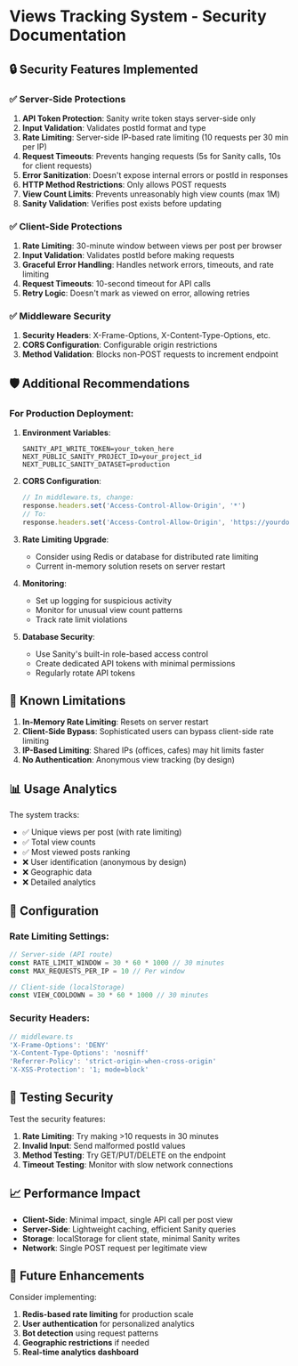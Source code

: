 # Views Tracking System - Security Documentation

## 🔒 Security Features Implemented

### ✅ Server-Side Protections
1. **API Token Protection**: Sanity write token stays server-side only
2. **Input Validation**: Validates postId format and type
3. **Rate Limiting**: Server-side IP-based rate limiting (10 requests per 30 min per IP)
4. **Request Timeouts**: Prevents hanging requests (5s for Sanity calls, 10s for client requests)
5. **Error Sanitization**: Doesn't expose internal errors or postId in responses
6. **HTTP Method Restrictions**: Only allows POST requests
7. **View Count Limits**: Prevents unreasonably high view counts (max 1M)
8. **Sanity Validation**: Verifies post exists before updating

### ✅ Client-Side Protections
1. **Rate Limiting**: 30-minute window between views per post per browser
2. **Input Validation**: Validates postId before making requests
3. **Graceful Error Handling**: Handles network errors, timeouts, and rate limiting
4. **Request Timeouts**: 10-second timeout for API calls
5. **Retry Logic**: Doesn't mark as viewed on error, allowing retries

### ✅ Middleware Security
1. **Security Headers**: X-Frame-Options, X-Content-Type-Options, etc.
2. **CORS Configuration**: Configurable origin restrictions
3. **Method Validation**: Blocks non-POST requests to increment endpoint

## 🛡️ Additional Recommendations

### For Production Deployment:

1. **Environment Variables**:
   ```env
   SANITY_API_WRITE_TOKEN=your_token_here
   NEXT_PUBLIC_SANITY_PROJECT_ID=your_project_id
   NEXT_PUBLIC_SANITY_DATASET=production
   ```

2. **CORS Configuration**:
   ```typescript
   // In middleware.ts, change:
   response.headers.set('Access-Control-Allow-Origin', '*')
   // To:
   response.headers.set('Access-Control-Allow-Origin', 'https://yourdomain.com')
   ```

3. **Rate Limiting Upgrade**:
   - Consider using Redis or database for distributed rate limiting
   - Current in-memory solution resets on server restart

4. **Monitoring**:
   - Set up logging for suspicious activity
   - Monitor for unusual view count patterns
   - Track rate limit violations

5. **Database Security**:
   - Use Sanity's built-in role-based access control
   - Create dedicated API tokens with minimal permissions
   - Regularly rotate API tokens

## 🚨 Known Limitations

1. **In-Memory Rate Limiting**: Resets on server restart
2. **Client-Side Bypass**: Sophisticated users can bypass client-side rate limiting
3. **IP-Based Limiting**: Shared IPs (offices, cafes) may hit limits faster
4. **No Authentication**: Anonymous view tracking (by design)

## 📊 Usage Analytics

The system tracks:
- ✅ Unique views per post (with rate limiting)
- ✅ Total view counts
- ✅ Most viewed posts ranking
- ❌ User identification (anonymous by design)
- ❌ Geographic data
- ❌ Detailed analytics

## 🔧 Configuration

### Rate Limiting Settings:
```typescript
// Server-side (API route)
const RATE_LIMIT_WINDOW = 30 * 60 * 1000 // 30 minutes
const MAX_REQUESTS_PER_IP = 10 // Per window

// Client-side (localStorage)
const VIEW_COOLDOWN = 30 * 60 * 1000 // 30 minutes
```

### Security Headers:
```typescript
// middleware.ts
'X-Frame-Options': 'DENY'
'X-Content-Type-Options': 'nosniff'
'Referrer-Policy': 'strict-origin-when-cross-origin'
'X-XSS-Protection': '1; mode=block'
```

## 🧪 Testing Security

Test the security features:

1. **Rate Limiting**: Try making >10 requests in 30 minutes
2. **Invalid Input**: Send malformed postId values
3. **Method Testing**: Try GET/PUT/DELETE on the endpoint
4. **Timeout Testing**: Monitor with slow network connections

## 📈 Performance Impact

- **Client-Side**: Minimal impact, single API call per post view
- **Server-Side**: Lightweight caching, efficient Sanity queries
- **Storage**: localStorage for client state, minimal Sanity writes
- **Network**: Single POST request per legitimate view

## 🔄 Future Enhancements

Consider implementing:
1. **Redis-based rate limiting** for production scale
2. **User authentication** for personalized analytics
3. **Bot detection** using request patterns
4. **Geographic restrictions** if needed
5. **Real-time analytics dashboard**
